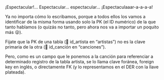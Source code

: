 ¡Espectacular!... Espectacular… espectacular… ¡Espectaculaaar-a-a-a-a!

Ya no importa cómo lo escribamos, porque a todos ellos los vamos a identificar de la misma forma usando solo la PK (el ID numérico) de la que tanto hablamos (o quizás no tanto, pero ahora nos va a importar un poquito más :stuck_out_tongue_winking_eye:).

<div
  class='mu-erd'
  data-entities='{
    "canciones": {
      "id_cancion": {
        "type": "Integer",
        "pk": true
      },
      "titulo_cancion": {
        "type": "Text"
      },
      "id_artista": {
        "type": "?",
        "pk": false,
        "fk": {
          "to": { "entity": "artistas", "column": "id_artista" },
          "type": "many_to_one"
        }
      },
      "album":{
        "type": "Text"
      },
      "anio":{
        "type": "Integer"
      }
    },
    "artistas": {
      "id_artista": {
        "type": "Integer",
        "pk": true
      },
      "nombre_artista": {
        "type": "Text"
      },
      "integrantes": {
        "type": "Text"
      },
      "genero": {
        "type": "Text"
      },
      "nacionalidad": {
        "type": "Text"
      }
    }
  }'>
</div>

Fijate que la PK de una tabla (:key: id_artista en “artistas”) no es la clave primaria de la otra (:key: id_canción en “canciones”). 

Pero, como es un campo que le ponemos a la canción para referenciar a determinado registro de la tabla artista, se lo llama clave foránea, foreign key en inglés, o directamente FK (y lo representamos en el DER con la llave plateada).


